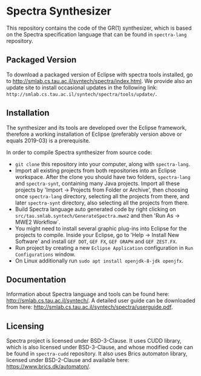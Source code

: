 # Spectra Synthesizer
This repository contains the code of the GR(1) synthesizer, which is based on the Spectra specification language that can be found in `spectra-lang` repository.

## Packaged Version
To download a packaged version of Eclipse with spectra tools installed, go to http://smlab.cs.tau.ac.il/syntech/spectra/index.html.
We provide also an update site to install occasional updates in the following link: `http://smlab.cs.tau.ac.il/syntech/spectra/tools/update/`.

## Installation
The synthesizer and its tools are developed over the Eclipse framework, therefore a working installation of Eclipse (preferably version above or equals 2019-03) is a prerequisite.

In order to compile Spectra synthesizer from source code:
- `git clone` this repository into your computer, along with `spectra-lang`.
- Import all existing projects from both repositories into an Eclipse workspace. After the clone you should have two folders, `spectra-lang` and `spectra-synt`, containing many Java projects. Import all these projects by 'Import -> Projects from Folder or Archive', then choosing once `spectra-lang` directory, selecting all the projects from there, and later `spectra-synt` directory, also selecting all the projects from there.
- Build Spectra language auto generated code by right clicking on `src/tau.smlab.syntech/GenerateSpectra.mwe2` and then 'Run As -> MWE2 Workflow`.
- You might need to install several graphic plug-ins into Eclipse for the projects to compile. Inside your Eclipse, go to 'Help -> Install New Software' and install `GEF DOT`, `GEF FX`, `GEF GRAPH` and `GEF ZEST.FX`.
- Run project by creating a new `Eclipse Application` configuration in `Run Configurations` window.
- On Linux additionally run `sudo apt install openjdk-8-jdk openjfx`.

## Documentation
Information about Spectra language and tools can be found here: http://smlab.cs.tau.ac.il/syntech/.
A detailed user guide can be downloaded from here: http://smlab.cs.tau.ac.il/syntech/spectra/userguide.pdf.

## Licensing
Spectra project is licensed under BSD-3-Clause. It uses CUDD library, which is also licensed under BSD-3-Clause, and whose modified code can be found in `spectra-cudd` repository. It also uses Brics automaton library, licensed under BSD-2-Clause and available here: https://www.brics.dk/automaton/.
